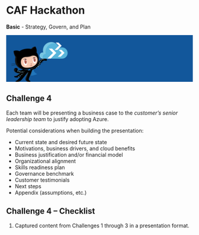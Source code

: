 # CAF Hackathon

**Basic** - Strategy, Govern, and Plan

![CAF Hackathon Header](/media/caf-hackathon-header.png)

## Challenge 4

Each team will be presenting a business case to the *customer’s senior leadership team* to justify adopting Azure.  

Potential considerations when building the presentation:

- Current state and desired future state
- Motivations, business drivers, and cloud benefits
- Business justification and/or financial model
- Organizational alignment
- Skills readiness plan
- Governance benchmark
- Customer testimonials
- Next steps
- Appendix (assumptions, etc.)

## Challenge 4 – Checklist

1. Captured content from Challenges 1 through 3 in a presentation format.
